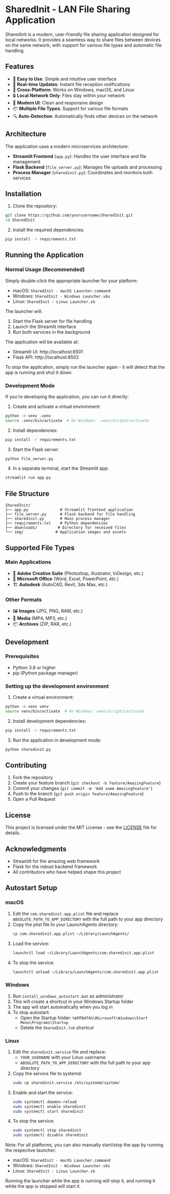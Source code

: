 # SharedInit - LAN File Sharing Application

SharedInit is a modern, user-friendly file sharing application designed for local networks. It provides a seamless way to share files between devices on the same network, with support for various file types and automatic file handling.

## Features

- 🚀 **Easy to Use**: Simple and intuitive user interface
- 🔄 **Real-time Updates**: Instant file reception notifications
- 📱 **Cross-Platform**: Works on Windows, macOS, and Linux
- 🔒 **Local Network Only**: Files stay within your network
- 🎨 **Modern UI**: Clean and responsive design
- 📦 **Multiple File Types**: Support for various file formats
- 🔍 **Auto-Detection**: Automatically finds other devices on the network

## Architecture

The application uses a modern microservices architecture:

- **Streamlit Frontend** (`app.py`): Handles the user interface and file management
- **Flask Backend** (`file_server.py`): Manages file uploads and processing
- **Process Manager** (`sharedinit.py`): Coordinates and monitors both services

## Installation

1. Clone the repository:
```bash
git clone https://github.com/yourusername/SharedInit.git
cd SharedInit
```

2. Install the required dependencies:
```bash
pip install -r requirements.txt
```

## Running the Application

### Normal Usage (Recommended)
Simply double-click the appropriate launcher for your platform:
- macOS: `SharedInit - macOS Launcher.command`
- Windows: `SharedInit - Windows Launcher.vbs`
- Linux: `SharedInit - Linux Launcher.sh`

The launcher will:
1. Start the Flask server for file handling
2. Launch the Streamlit interface
3. Run both services in the background

The application will be available at:
- Streamlit UI: http://localhost:8501
- Flask API: http://localhost:8502

To stop the application, simply run the launcher again - it will detect that the app is running and shut it down.

### Development Mode
If you're developing the application, you can run it directly:

1. Create and activate a virtual environment:
```bash
python -m venv .venv
source .venv/bin/activate  # On Windows: .venv\Scripts\activate
```

2. Install dependencies:
```bash
pip install -r requirements.txt
```

3. Start the Flask server:
```bash
python file_server.py
```

4. In a separate terminal, start the Streamlit app:
```bash
streamlit run app.py
```

## File Structure

```
SharedInit/
├── app.py              # Streamlit frontend application
├── file_server.py      # Flask backend for file handling
├── sharedinit.py       # Main process manager
├── requirements.txt    # Python dependencies
├── downloads/         # Directory for received files
└── img/              # Application images and assets
```

## Supported File Types

### Main Applications
- 🎨 **Adobe Creative Suite** (Photoshop, Illustrator, InDesign, etc.)
- 💼 **Microsoft Office** (Word, Excel, PowerPoint, etc.)
- 🏗️ **Autodesk** (AutoCAD, Revit, 3ds Max, etc.)

### Other Formats
- 🖼️ **Images** (JPG, PNG, RAW, etc.)
- 🎥 **Media** (MP4, MP3, etc.)
- 📦 **Archives** (ZIP, RAR, etc.)

## Development

### Prerequisites
- Python 3.8 or higher
- pip (Python package manager)

### Setting up the development environment

1. Create a virtual environment:
```bash
python -m venv venv
source venv/bin/activate  # On Windows: venv\Scripts\activate
```

2. Install development dependencies:
```bash
pip install -r requirements.txt
```

3. Run the application in development mode:
```bash
python sharedinit.py
```

## Contributing

1. Fork the repository
2. Create your feature branch (`git checkout -b feature/AmazingFeature`)
3. Commit your changes (`git commit -m 'Add some AmazingFeature'`)
4. Push to the branch (`git push origin feature/AmazingFeature`)
5. Open a Pull Request

## License

This project is licensed under the MIT License - see the [LICENSE](LICENSE) file for details.

## Acknowledgments

- Streamlit for the amazing web framework
- Flask for the robust backend framework
- All contributors who have helped shape this project

## Autostart Setup

### macOS
1. Edit the `com.sharedinit.app.plist` file and replace `ABSOLUTE_PATH_TO_APP_DIRECTORY` with the full path to your app directory
2. Copy the plist file to your LaunchAgents directory:
   ```bash
   cp com.sharedinit.app.plist ~/Library/LaunchAgents/
   ```
3. Load the service:
   ```bash
   launchctl load ~/Library/LaunchAgents/com.sharedinit.app.plist
   ```
4. To stop the service:
   ```bash
   launchctl unload ~/Library/LaunchAgents/com.sharedinit.app.plist
   ```

### Windows
1. Run `install_windows_autostart.bat` as administrator
2. This will create a shortcut in your Windows Startup folder
3. The app will start automatically when you log in
4. To stop autostart:
   - Open the Startup folder: `%APPDATA%\Microsoft\Windows\Start Menu\Programs\Startup`
   - Delete the `SharedInit.lnk` shortcut

### Linux
1. Edit the `sharedinit.service` file and replace:
   - `YOUR_USERNAME` with your Linux username
   - `ABSOLUTE_PATH_TO_APP_DIRECTORY` with the full path to your app directory
2. Copy the service file to systemd:
   ```bash
   sudo cp sharedinit.service /etc/systemd/system/
   ```
3. Enable and start the service:
   ```bash
   sudo systemctl daemon-reload
   sudo systemctl enable sharedinit
   sudo systemctl start sharedinit
   ```
4. To stop the service:
   ```bash
   sudo systemctl stop sharedinit
   sudo systemctl disable sharedinit
   ```

Note: For all platforms, you can also manually start/stop the app by running the respective launcher:
- macOS: `SharedInit - macOS Launcher.command`
- Windows: `SharedInit - Windows Launcher.vbs`
- Linux: `SharedInit - Linux Launcher.sh`

Running the launcher while the app is running will stop it, and running it while the app is stopped will start it.
